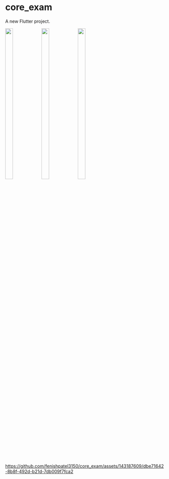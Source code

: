 # core_exam

A new Flutter project.


<p>
  <img src = "https://github.com/fenishpatel3150/core_exam/assets/143187609/75941511-fd1f-4bfe-9145-b0c82e9c17d9" width=22% height=35%>
  <img src = "https://github.com/fenishpatel3150/core_exam/assets/143187609/306b8c97-9450-4867-9a5f-60d313804d73" width=22% height=35%>
  <img src = "https://github.com/fenishpatel3150/core_exam/assets/143187609/20f0e1f5-7574-4398-8650-cd4704e9591a" width=22% height=35%>


https://github.com/fenishpatel3150/core_exam/assets/143187609/dbe71642-8b8f-492d-b21d-7db009f7fca2



</p>
